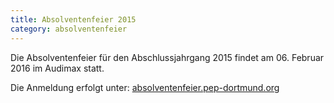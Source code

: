 ```yaml
---
title: Absolventenfeier 2015
category: absolventenfeier
---
```

Die Absolventenfeier für den Abschlussjahrgang 2015 findet am 06. Februar 2016
im Audimax statt.

Die Anmeldung erfolgt unter:
[absolventenfeier.pep-dortmund.org](https://absolventenfeier.pep-dortmund.org)
